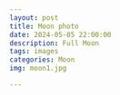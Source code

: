 ```yaml
---
layout: post
title: Moon photo
date: 2024-05-05 22:00:00
description: Full Moon
tags: images
categories: Moon
img: moon1.jpg

---
```

